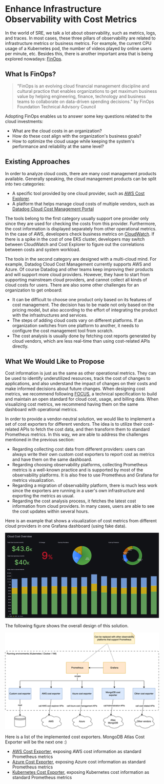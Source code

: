# Enhance Infrastructure Observability with Cost Metrics

In the world of SRE, we talk a lot about observability, such as metrics, logs, and traces. In most cases, these three pillars of observability are related to infrastructure metrics or business metrics. For example, the current CPU usage of a Kubernetes pod, the number of videos played by online users per minute, etc. Besides this, there is another important area that is being explored nowadays: [FinOps](https://www.finops.org/).

## What Is FinOps?

> "FinOps is an evolving cloud financial management discipline and cultural practice that enables organizations to get maximum business value by helping engineering, finance, technology and business teams to collaborate on data-driven spending decisions."
> by FinOps Foundation Technical Advisory Council

Adopting FinOps enables us to answer some key questions related to the cloud investments:

- What are the cloud costs in an organization?
- How do these cost align with the organization's business goals?
- How to optimize the cloud usage while keeping the system's performance and reliability at the same level?

## Existing Approaches

In order to analyze cloud costs, there are many cost management products available. Generally speaking, the cloud management products can be split into two categories:

- A specific tool provided by one cloud provider, such as [AWS Cost Explorer](https://aws.amazon.com/aws-cost-management/aws-cost-explorer/).
- A platform that helps manage cloud costs of multiple vendors, such as [Datadog Cloud Cost Management Portal](https://www.datadoghq.com/product/cloud-cost-management/)

The tools belong to the first category usually support one provider only since they are used for checking the costs from this provider. Furthermore, the cost information is displayed separately from other operational metrics. In the case of AWS, developers check business metrics on [CloudWatch](https://aws.amazon.com/cloudwatch/). If there is a spike in the cost of one EKS cluster, developers may switch between CloudWatch and Cost Explorer to figure out the correlations between costs and system workload.

The tools in the second category are designed with a multi-cloud mind. For example, Datadog Cloud Cost Management currently supports AWS and Azure. Of course Datadog and other teams keep improving their products and will support more cloud providers. However, they have to start from supporting mainstream cloud providers, and cannot collect all kinds of cloud costs for users. There are also some other challenges for an organization to get onboard:

- It can be difficult to choose one product only based on its features of cost management. The decision has to be made not only based on the pricing model, but also according to the effort of integrating the product with the infrastructures and services.
- The steps of adding cloud costs vary on different platforms. If an organization switches from one platform to another, it needs to configure the cost management tool from scratch.
- The cost analysis is usually done by fetching cost reports generated by cloud vendors, which are less real-time than using cost-related APIs directly.

## What We Would Like to Propose

Cost information is just as the same as other operational metrics. They can be used to identify underutilized resources, track the cost of changes to applications, and also understand the impact of changes on their costs and make informed decisions about future changes. When designing cost metrics, we recommend following [FOCUS](https://focus.finops.org/), a technical specification to build and maintain an open standard for cloud cost, usage, and billing data. When visualizing cost metrics, we recommend having them on the same dashboard with operational metrics.

In order to provide a vendor-neutral solution, we would like to implement a set of cost exporters for different vendors. The idea is to utilize their cost-related APIs to fetch the cost data, and then transform them to standard Prometheus metrics. In this way, we are able to address the challenges mentioned in the previous section:

- Regarding collecting cost data from different providers: users can always write their own custom cost exporters to report cost as metrics and have them on the same dashboard.
- Regarding choosing observability platforms, collecting Prometheus metrics is a well-known practice and is supported by most of the observability platforms. It is also free to use Prometheus and Grafana for metrics visualization.
- Regarding a migration of observability platform, there is much less work since the exporters are running in a user's own infrastructure and exporting the metrics as usual.
- Regarding the cost analysis process, it fetches the latest cost information from cloud providers. In many cases, users are able to see the cost updates within several hours.

Here is an example that shows a visualization of cost metrics from different cloud providers in one Grafana dashboard (using fake data).

![dashboard-example](./images/cloud-cost-overview-dashboard-example.png)

The following figure shows the overall design of this solution.

![design](./images/cost-exporter-overall-design.png)

Here is a list of the implemented cost exporters. MongoDB Atlas Cost Exporter will be the next one :)

- [AWS Cost Exporter](https://github.com/opensourceelectrolux/aws-cost-exporter), exposing AWS cost information as standard Prometheus metrics
- [Azure Cost Exporter](https://github.com/opensourceelectrolux/azure-cost-exporter), exposing Azure cost information as standard Prometheus metrics
- [Kubernetes Cost Exporter](https://github.com/opensourceelectrolux/kubernetes-cost-exporter), exposing Kubernetes cost information as standard Prometheus metrics

